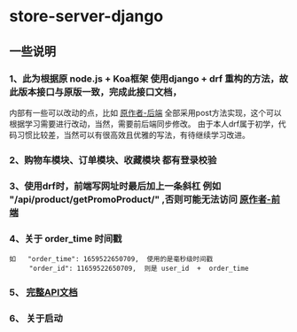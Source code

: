 # store-server-django
## 一些说明
### 1、此为根据原 node.js + Koa框架 使用django + drf 重构的方法，故此版本接口与原版一致，完成此接口文档，
内部有一些可以改动的点，比如 [原作者-后端](https://github.com/hai-27/store-server) 全部采用post方法实现，这个可以根据学习需要进行改动，当然，需要前后端同步修改。
由于本人drf属于初学，代码习惯比较差，当然可以有很高效且优雅的写法，有待继续学习改进。

### 2、购物车模块、订单模块、收藏模块  都有登录校验

### 3、使用drf时，前端写网址时最后加上一条斜杠  例如 "/api/product/getPromoProduct/"  ,否则可能无法访问 [原作者-前端](https://github.com/hai-27/vue-store) 

### 4、关于 order_time 时间戳

	如 	"order_time": 1659522650709,  使用的是毫秒级时间戳
		 "order_id": 11659522650709,  则是 user_id  +  order_time

### 5、 [完整API文档](https://github.com/Miki-Hunter/-store-server-django/blob/main/storeAPI.md)

### 6、 关于启动

